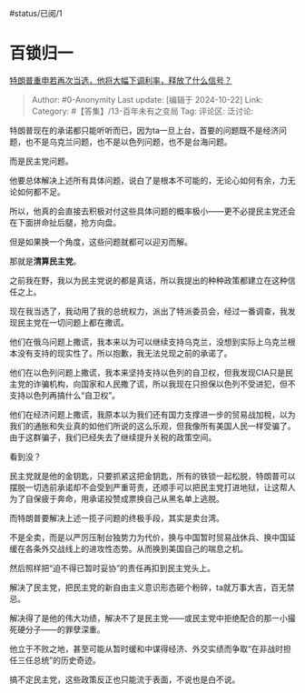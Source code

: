 #status/已阅/1

# 百锁归一

[特朗普重申若再次当选，他将大幅下调利率，释放了什么信号？](https://www.zhihu.com/question/1553416540/answer/12184624375)

> Author: #0-Anonymity
> Last update: [编辑于 2024-10-22]
> Link:
> Category: #【答集】/13-百年未有之变局
> Tag:
> 评论区:
> 泛讨论:

特朗普现在的承诺都只能听听而已，因为ta一旦上台，首要的问题既不是经济问题，也不是乌克兰问题，也不是以色列问题，也不是台海问题。

而是民主党问题。

他要总体解决上述所有具体问题，说白了是根本不可能的，无论心如何有余，力无论如何都不足。

所以，他真的会直接去积极对付这些具体问题的概率极小——更不必提民主党还会在下面拼命扯后腿，抢方向盘。

但是如果换一个角度，这些问题就都可以迎刃而解。

那就是**清算民主党**。

之前我在野，我以为民主党说的都是真话，所以我提出的种种政策都建立在这种信任之上。

现在我当选了，我动用了我的总统权力，派出了特派委员会，经过一番调查，我发现民主党在一切问题上都在撒谎。

他们在俄乌问题上撒谎，我本来以为可以继续支持乌克兰，没想到实际上乌克兰根本没有支持的现实性了。所以抱歉，我无法兑现之前的承诺了。

他们在以色列问题上撒谎，我本来坚持支持以色列的自卫权，但我发现CIA只是民主党的诈骗机构，向国家和人民撒了谎，所以我现在只担保以色列不受进犯，但不支持以色列再搞什么“自卫权”。

他们在经济问题上撒谎，我原本以为我们还有国力支撑进一步的贸易战加稅，以为我们的通胀和失业真的如他们所说的这么乐观，但我像所有美国人民一样受骗了。由于这群骗子，我们已经失去了继续提升关税的政策空间。

看到没？

民主党就是他的金钥匙，只要抓紧这把金钥匙，所有的铁锁一起松脱，特朗普可以摆脱一切选前承诺却不会受到严重苛责，还顺手可以把民主党打进地狱，让这帮人为了自保疲于奔命，用承诺投赞成票换自己从黑名单上逃脱。

而特朗普要解决上述一揽子问题的终极手段，其实是卖台湾。

不是全卖，而是以严厉压制台独势力为代价，换与中国暂时贸易战休兵、换中国延缓在各条外交战线上的进攻性态势。从而换到美国自己的喘息之机。

然后照样把“迫不得已暂时妥协”的责任再扣到民主党头上。

解决了民主党，把民主党的新自由主义意识形态砸个粉碎，ta就万事大吉，百无禁忌。

解决得了是他的伟大功绩，解决不了是民主党——或民主党中拒绝配合的那一小撮死硬分子——的罪孽深重。

他立于不败之地，甚至可能从暂时缓和中谋得经济、外交实绩而争取“在非战时担任三任总统”的历史奇迹。

搞不定民主党，这些政策反正也只能流于表面，不说也是白不说。
